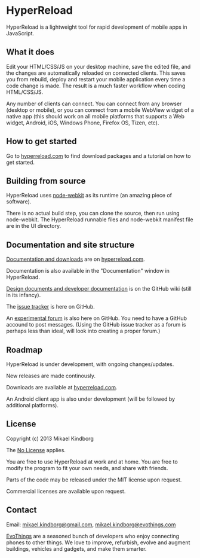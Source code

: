# HyperReload

HyperReload is a lightweight tool for rapid development of mobile apps in JavaScript.

## What it does

Edit your HTML/CSS/JS on your desktop machine, save the edited file, and the changes are automatically reloaded on connected clients. This saves you from rebuild, deploy and restart your mobile application every time a code change is made. The result is a much faster workflow when coding HTML/CSS/JS.

Any number of clients can connect. You can connect from any browser (desktop or mobile), or you can connect from a mobile WebView widget of a native app (this should work on all mobile platforms that supports a Web widget, Android, iOS, Windows Phone, Firefox OS, Tizen, etc).

## How to get started

Go to [hyperreload.com](http://hyperreload.com) to find download packages and a tutorial on how to get started.

## Building from source

HyperReload uses [node-webkit](https://github.com/rogerwang/node-webkit) as its runtime (an amazing piece of software).

There is no actual build step, you can clone the source, then run using node-webkit. The HyperReload runnable files and node-webkit manifest file are in the UI directory.

## Documentation and site structure

[Documentation and downloads](http://hyperreload.com) are on [hyperreload.com](http://hyperreload.com).

Documentation is also available in the "Documentation" window in HyperReload.

[Design documents and developer documentation](https://github.com/divineprog/HyperReload/wiki) is on the GitHub wiki (still in its infancy).

The [issue tracker](https://github.com/divineprog/HyperReload/issues) is here on GitHub.

An [experimental forum](https://github.com/divineprog/HyperReload-Forum/issues) is also here on GitHub. You need to have a GitHub accound to post messages. (Using the GitHub issue tracker as a forum is perhaps less than ideal, will look into creating a proper forum.)

<!--
## Components

HyperApp consists of two applications:

* The HyperApp UI desktop application
* The HyperApp mobile client application (optional, under development, not finished)

You need to include this code in your main HTML application file to enable the automatic reload functionality:

    <script src="/reloader"></script>
    
This will load code that listens to reload events from the HyperApp UI.

## Getting started

### 1. Run the HyperApp UI desktop application

Run the HyperApp UI program on your desktop machine. This will start a local web server and listen for file updates, notifying clients when files are saved. 

Note: This application is written using node-webkit. For now, you need to install node-webkit manually, and launch the application. See the UI/runme Linux script for an example opf how to luanch the application.

### 2. Connect from the browser/device

Connect from a web browser by entering the URL displayed in the HyperApp UI. For example:

    http://192.168.43.226:4042
    
Connect from a WebView widget in a mobile app. For example, on Android you use code like this:

	WebView mWebView = new WebView(this);
	mWebView.getSettings().setJavaScriptEnabled(true);
	setWebViewClient(new WebViewClient());
    mWebView.loadUrl("http://192.168.43.226:4042");

Make sure the WebView has JavaScript enabled, and that it has a WebViewClient (otherwise, URLs opened from within the WebView will be opened in en external browser, rather than in the WebView itself).

### 3. Enter the path of the mobile app main HTML file

When connected, enter the path to the main HTML file of your project in the HyperApp UI. 

Then press the **Run** button, and the app will be loaded onto the connected device(s). 

When editing and saving files in the project, the app will be automatically reloaded on the connected client(s). (Note that directory traversal is currently limited to two levels, this will be configurable in the UI, for now, update this manually in UI/index.html if you need deeper traversal.)

### 4. Structure of the main HTML file

For HyperApp to work, you need to have a main HTML file. This is the file you want to be reloaded when a file in the project is updated. (Saving any file in the same directory or subdirectory will reload this file.)

For the reload mechanism to work, you need to include a script in the main HTML file that installs the reloader script. Here is a simple example:

	<!DOCTYPE html>
	<html>
	<head>
	  <meta charset="utf-8">
	  <title>Hello World</title>
	</head>
	<body>
        <h1>Hello World</h1>
	</body>
	</html>

It is recommened to put the reloader script last in the body element.
-->

## Roadmap

HyperReload is under development, with ongoing changes/updates. 

New releases are made continously.

Downloads are available at [hyperreload.com](http://hyperreload.com).

An Android client app is also under development (will be followed by additional platforms).

<!--
With the HyperApp mobile application (under development) you get additional functionlity:

* Quick-connect to the running HyperApp UI
* Get console error messages displayed in the HyperApp UI (Android)
* No need to build the application, just install from the app store (forthcoming)
-->

## License

Copyright (c) 2013 Mikael Kindborg

The [No License](http://choosealicense.com/no-license/) applies.

You are free to use HyperReload at work and at home. You are free to modify the program to fit your own needs, and share with friends.

Parts of the code may be released under the MIT license upon request.

Commercial licenses are available upon request.

## Contact

Email: mikael.kindborg@gmail.com, mikael.kindborg@evothings.com

[EvoThings](http://evothings.com) are a seasoned bunch of developers who enjoy connecting phones to other things. We love to improve, refurbish, evolve and augment buildings, vehicles and gadgets, and make them smarter.

